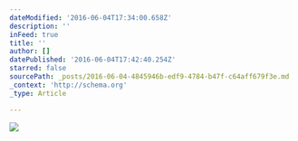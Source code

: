 ```yaml
---
dateModified: '2016-06-04T17:34:00.658Z'
description: ''
inFeed: true
title: ''
author: []
datePublished: '2016-06-04T17:42:40.254Z'
starred: false
sourcePath: _posts/2016-06-04-4845946b-edf9-4784-b47f-c64aff679f3e.md
_context: 'http://schema.org'
_type: Article

---
```

![](https://the-grid-user-content.s3-us-west-2.amazonaws.com/a4181c22-2534-4209-89ab-2c826fafb286.jpg)